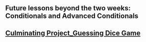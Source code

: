 ## Future lessons beyond the two weeks: Conditionals and Advanced Conditionals
## [Culminating Project_Guessing Dice Game](https://pythontutor.com/render.html#code=import%20random%0A%0Ascore%20%3D%200%0Arounds%20%3D%20int%28input%28%22How%20many%20rounds%20would%20you%20like%20to%20play%3F%20%22%29%29%0A%0Afor%20i%20in%20range%28rounds%29%3A%0A%20%20ans%20%3D%20random.randint%281,6%29%0A%20%20guess%20%3D%20int%28input%28%22%5CnWhat%20is%20your%20guess%3F%20%22%29%29%0A%20%20if%20guess%20%3D%3D%20ans%3A%0A%20%20%20%20print%28%22Congratulations!%20%20%2B6%20to%20your%20score!%22%29%0A%20%20%20%20score%20%2B%3D%206%0A%20%20else%3A%0A%20%20%20%20print%28%22Sorry%20%3A%28%20-1%20to%20your%20score!%20%20The%20correct%20answer%20was%22,ans,%22%22%29%0A%20%20%20%20score%20-%3D%201%0A%0Aprint%28%22%5CnGame%20Over!%20%20Your%20final%20score%20after%20%22%2Bstr%28rounds%29%2B%22%20rounds%20is%20%22%2Bstr%28score%29%2B%22%20points!%22%29&cumulative=false&curInstr=0&heapPrimitives=nevernest&mode=display&origin=opt-frontend.js&py=3&rawInputLstJSON=%5B%5D&textReferences=false)

